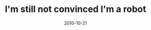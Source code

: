 ---
layout: base.njk
title : 'I&#39;m still not convinced I&#39;m a robot' 
view_title : 'I&#39;m still not convinced I&#39;m a robot' 
year : '2010' 
date : '2010-10-21' 
img_file : '/drawing/imstillnotconvincedimarobot.png' 
html_file : 'imstillnotconvincedimarobot' 
next_html : 'perhapsiwilllookelsewhere.html' 
year_order : '130' 
permalink : "title/{{html_file}}.html"
---